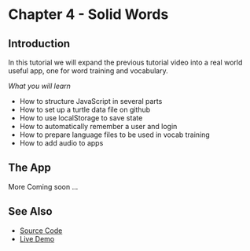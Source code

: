 # Chapter 4 - Solid Words

## Introduction

In this tutorial we will expand the previous tutorial video into a real world useful app, one for word training and vocabulary.

*What you will learn*

* How to structure JavaScript in several parts
* How to set up a turtle data file on github
* How to use localStorage to save state
* How to automatically remember a user and login
* How to prepare language files to be used in vocab training
* How to add audio to apps

## The App




More Coming soon ...


## See Also

* [Source Code](https://github.com/melvincarvalho/vocab/)
* [Live Demo](http://melvincarvalho.github.io/vocab/)
